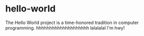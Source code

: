 # hello-world
The Hello World project is a time-honored tradition in computer programming.
hhhhhhhhhhhhhhhhhhhh
lalalalal
l'm hwy!
